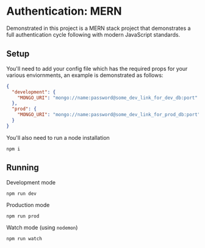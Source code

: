 # Authentication: MERN

Demonstrated in this project is a MERN stack project that demonstrates a full authentication cycle following with modern JavaScript standards.

## Setup
You'll need to add your config file which has the required props for your various enviornments, an example is demonstrated as follows:
```json
{
  "development": {
    "MONGO_URI": "mongo://name:password@some_dev_link_for_dev_db:port"
  },
  "prod": {
    "MONGO_URI": "mongo://name:password@some_dev_link_for_prod_db:port"
  }
}
```
You'll also need to run a node installation
```
npm i
```

## Running
Development mode
```
npm run dev
```
Production mode
```
npm run prod
```
Watch mode (using `nodemon`)
```
npm run watch
```
